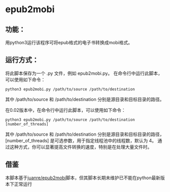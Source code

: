 # epub2mobi
## 功能：
用python3运行该程序可将epub格式的电子书转换成mobi格式。
## 运行方式：
将此脚本保存为一个 .py 文件，例如 epub2mobi.py。
在命令行中运行此脚本，可以使用如下命令：

`python3 epub2mobi.py /path/to/source /path/to/destination`

其中 /path/to/source 和 /path/to/destination 分别是源目录和目标目录的路径。

在0.02版本中，在命令行中运行此脚本，可以使用如下命令：

`python3 epub2mobi.py /path/to/source /path/to/destination [number_of_threads]`

其中 /path/to/source 和 /path/to/destination 分别是源目录和目标目录的路径，[number_of_threads] 是可选参数，用于指定线程池中的线程数，默认为 4。
通过这种方式，你可以显著提高文件转换的速度，特别是在处理大量文件时。
## 借鉴
本脚本基于[juanre/epub2mobi](https://github.com/juanre/epub2mobi)脚本，但其脚本长期未维护已不能在python最新版本下正常运行
